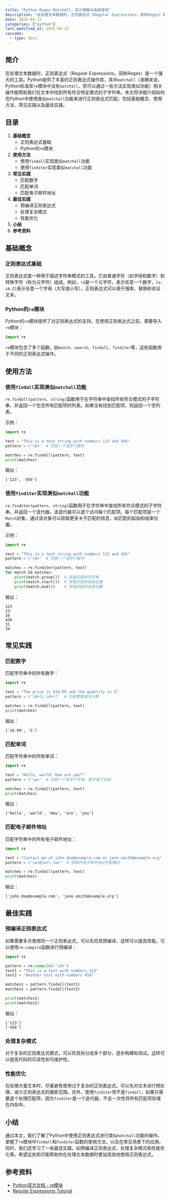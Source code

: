 ```yaml
---
title: "Python Regex MatchAll：深入理解与高效使用"
description: "在处理文本数据时，正则表达式（Regular Expressions，简称Regex）是一个强大的工具。Python提供了丰富的正则表达式操作库，其中`matchall`（准确来说，Python标准库`re`模块中没有`matchall`，但可以通过一些方法实现类似功能）相关操作能帮助我们在文本中找到所有符合特定模式的子字符串。本文将详细介绍如何在Python中使用类似`matchall`功能来进行正则表达式匹配，包括基础概念、使用方法、常见实践以及最佳实践。"
date: 2025-04-13
categories: ["python"]
last_modified_at: 2025-04-13
cascade:
  - type: docs
---
```



## 简介
在处理文本数据时，正则表达式（Regular Expressions，简称Regex）是一个强大的工具。Python提供了丰富的正则表达式操作库，其中`matchall`（准确来说，Python标准库`re`模块中没有`matchall`，但可以通过一些方法实现类似功能）相关操作能帮助我们在文本中找到所有符合特定模式的子字符串。本文将详细介绍如何在Python中使用类似`matchall`功能来进行正则表达式匹配，包括基础概念、使用方法、常见实践以及最佳实践。

<!-- more -->
## 目录
1. **基础概念**
    - 正则表达式基础
    - Python的`re`模块
2. **使用方法**
    - 使用`findall`实现类似`matchall`功能
    - 使用`finditer`实现类似`matchall`功能
3. **常见实践**
    - 匹配数字
    - 匹配单词
    - 匹配电子邮件地址
4. **最佳实践**
    - 预编译正则表达式
    - 处理复杂模式
    - 性能优化
5. **小结**
6. **参考资料**

## 基础概念
### 正则表达式基础
正则表达式是一种用于描述字符串模式的工具。它由普通字符（如字母和数字）和特殊字符（称为元字符）组成。例如，`\d`是一个元字符，表示任意一个数字，`[a-zA-Z]`表示任意一个字母（大写或小写）。正则表达式可以用于搜索、替换和验证文本。

### Python的`re`模块
Python的`re`模块提供了对正则表达式的支持。在使用正则表达式之前，需要导入`re`模块：
```python
import re
```
`re`模块包含了多个函数，如`match`、`search`、`findall`、`finditer`等，这些函数用于不同的正则表达式操作。

## 使用方法
### 使用`findall`实现类似`matchall`功能
`re.findall(pattern, string)`函数用于在字符串中查找所有符合模式的子字符串，并返回一个包含所有匹配项的列表。如果没有找到匹配项，则返回一个空列表。

示例：
```python
import re

text = "This is a test string with numbers 123 and 456"
pattern = r'\d+'  # 匹配一个或多个数字

matches = re.findall(pattern, text)
print(matches)
```
输出：
```
['123', '456']
```

### 使用`finditer`实现类似`matchall`功能
`re.finditer(pattern, string)`函数用于在字符串中查找所有符合模式的子字符串，并返回一个迭代器，该迭代器可以逐个访问每个匹配项。每个匹配项是一个`Match`对象，通过该对象可以获取更多关于匹配的信息，如匹配的起始和结束位置。

示例：
```python
import re

text = "This is a test string with numbers 123 and 456"
pattern = r'\d+'  # 匹配一个或多个数字

matches = re.finditer(pattern, text)
for match in matches:
    print(match.group())  # 获取匹配的字符串
    print(match.start())  # 获取匹配的起始位置
    print(match.end())    # 获取匹配的结束位置
```
输出：
```
123
23
26
456
31
34
```

## 常见实践
### 匹配数字
匹配字符串中的所有数字：
```python
import re

text = "The price is $10.99 and the quantity is 5"
pattern = r'\d+(\.\d+)?'  # 匹配整数或浮点数

matches = re.findall(pattern, text)
print(matches)
```
输出：
```
['10.99', '5']
```

### 匹配单词
匹配字符串中的所有单词：
```python
import re

text = "Hello, world! How are you?"
pattern = r'\w+'  # 匹配一个或多个字母、数字或下划线

matches = re.findall(pattern, text)
print(matches)
```
输出：
```
['Hello', 'world', 'How', 'are', 'you']
```

### 匹配电子邮件地址
匹配字符串中的所有电子邮件地址：
```python
import re

text = "Contact me at john.doe@example.com or jane.smith@example.org"
pattern = r'\w+@\w+\.\w+'  # 简单的电子邮件地址匹配模式

matches = re.findall(pattern, text)
print(matches)
```
输出：
```
['john.doe@example.com', 'jane.smith@example.org']
```

## 最佳实践
### 预编译正则表达式
如果需要多次使用同一个正则表达式，可以先将其预编译，这样可以提高性能。可以使用`re.compile`函数进行预编译：
```python
import re

pattern = re.compile(r'\d+')
text1 = "This is a test with numbers 123"
text2 = "Another test with numbers 456"

matches1 = pattern.findall(text1)
matches2 = pattern.findall(text2)

print(matches1)
print(matches2)
```
输出：
```
['123']
['456']
```

### 处理复杂模式
对于复杂的正则表达式模式，可以将其拆分成多个部分，逐步构建和测试。这样可以提高代码的可读性和可维护性。

### 性能优化
在处理大量文本时，尽量避免使用过于复杂的正则表达式。可以先对文本进行预处理，减少正则表达式的搜索范围。另外，使用`finditer`而不是`findall`，如果只需要逐个处理匹配项，因为`finditer`是一个迭代器，不会一次性将所有匹配项存储在内存中。

## 小结
通过本文，我们了解了Python中使用正则表达式进行类似`matchall`功能的操作。掌握了`re`模块中`findall`和`finditer`函数的使用方法，以及在常见场景下的应用。同时，我们还学习了一些最佳实践，如预编译正则表达式、处理复杂模式和性能优化等。希望这些知识能帮助你在处理文本数据时更加高效地使用正则表达式。

## 参考资料
- [Python官方文档 - re模块](https://docs.python.org/3/library/re.html)
- [Regular Expressions Tutorial](https://www.regular-expressions.info/)